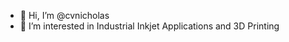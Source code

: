 - 👋 Hi, I’m @cvnicholas
- 👀 I’m interested in Industrial Inkjet Applications and 3D Printing


<!---
cvnicholas/cvnicholas is a ✨ special ✨ repository because its `README.md` (this file) appears on your GitHub profile.
You can click the Preview link to take a look at your changes.
--->
